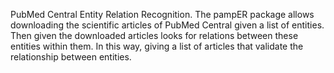 PubMed Central Entity Relation Recognition.
The pampER package allows downloading the scientific articles of PubMed Central given a list of entities. Then given the downloaded articles looks for relations between these entities within them. In this way, giving a list of articles that validate the relationship between entities.
